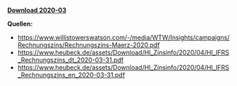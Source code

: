 [**Download 2020-03**](https://downgit.github.io/#/home?url=https://github.com/GeorgGoldbach/Zinsarchiv/tree/master/2020-03)

**Quellen:**
* https://www.willistowerswatson.com/-/media/WTW/Insights/campaigns/Rechnungszins/Rechnungszins-Maerz-2020.pdf
* https://www.heubeck.de/assets/Download/HI_Zinsinfo/2020/04/HI_IFRS_Rechnungszins_dt_2020-03-31.pdf
* https://www.heubeck.de/assets/Download/HI_Zinsinfo/2020/04/HI_IFRS_Rechnungszins_en_2020-03-31.pdf
